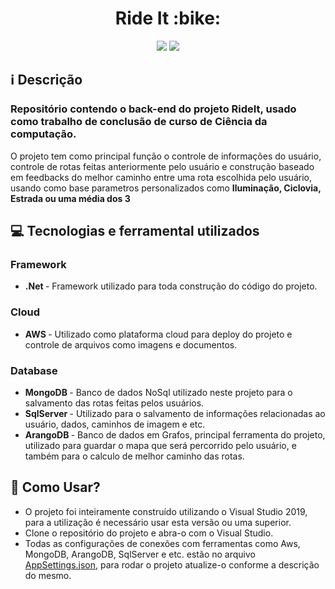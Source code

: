 <h1 align="center">Ride It :bike: </h1>

 <div align="center"> 
    <img src="https://img.shields.io/github/repo-size/jhonrmelo/RideItService"> 
    <img src="https://img.shields.io/github/commit-activity/w/jhonrmelo/RideItService">    
</div>

## :information_source: Descrição

### Repositório contendo o back-end do projeto RideIt, usado como trabalho de conclusão de curso de Ciência da computação.

O projeto tem como principal função o controle de informações do usuário, controle de rotas feitas anteriormente pelo usuário e construção baseado em feedbacks do melhor caminho entre uma rota escolhida pelo usuário, usando como base parametros personalizados como <b> Iluminação, Ciclovia, Estrada ou uma média dos 3 </b>


## :computer: Tecnologias e ferramental utilizados
### Framework
+ <b> .Net </b> - Framework utilizado para toda construção do código do projeto.
### Cloud

+ <b> AWS </b> - Utilizado como plataforma cloud para deploy do projeto e controle de arquivos como imagens e documentos.

### Database
+ <b> MongoDB </b> - Banco de dados NoSql utilizado neste projeto para o salvamento das rotas feitas pelos usuários.
+ <b> SqlServer </b> - Utilizado para o salvamento de informações relacionadas ao usuário, dados, caminhos de imagem e etc.
+ <b> ArangoDB </b> - Banco de dados em Grafos, principal ferramenta do projeto, utilizado para guardar o mapa que será percorrido pelo usuário, e também para o calculo de melhor caminho das rotas.

## 📘 Como Usar?

+ O projeto foi inteiramente construído utilizando o Visual Studio 2019, para a utilização é necessário usar esta versão ou uma superior.
+ Clone o repositório do projeto e abra-o com o Visual Studio.
+ Todas as configurações de conexões com ferramentas como Aws, MongoDB, ArangoDB, SqlServer e etc. estão no arquivo [AppSettings.json](https://github.com/jhonrmelo/RideItService/blob/main/tcc-service.Api/appsettings.json), para rodar o projeto atualize-o conforme a descrição do mesmo.


